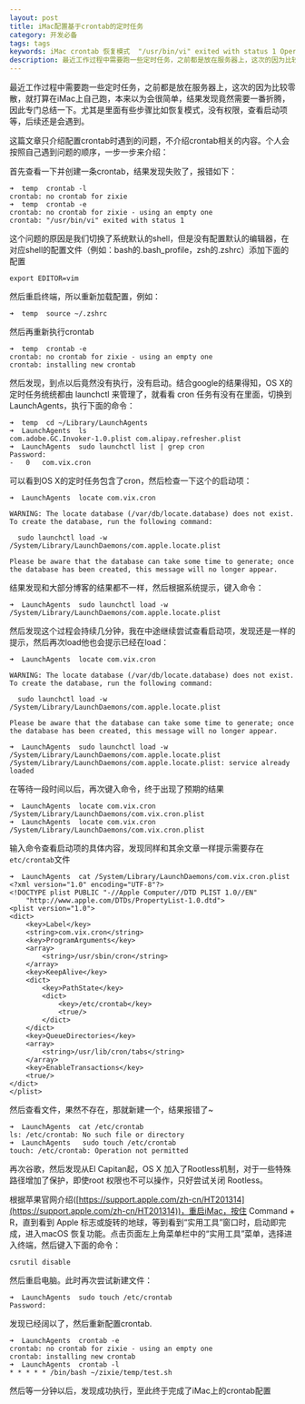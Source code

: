 ```yaml
---
layout: post
title: iMac配置基于crontab的定时任务
category: 开发必备
tags: tags
keywords: iMac crontab 恢复模式  "/usr/bin/vi" exited with status 1 Operation not permitted Rootless
description: 最近工作过程中需要跑一些定时任务，之前都是放在服务器上，这次的因为比较零散，就打算在iMac上自己跑，本来以为会很简单，结果发现竟然需要一番折腾，因此专门总结一下。尤其是里面有些步骤比如恢复模式，没有权限，查看启动项等，后续还是会遇到。
---
```


最近工作过程中需要跑一些定时任务，之前都是放在服务器上，这次的因为比较零散，就打算在iMac上自己跑，本来以为会很简单，结果发现竟然需要一番折腾，因此专门总结一下。尤其是里面有些步骤比如恢复模式，没有权限，查看启动项等，后续还是会遇到。

这篇文章只介绍配置crontab时遇到的问题，不介绍crontab相关的内容。个人会按照自己遇到问题的顺序，一步一步来介绍：

首先查看一下并创建一条crontab，结果发现失败了，报错如下：


	➜  temp  crontab -l
	crontab: no crontab for zixie
	➜  temp  crontab -e
	crontab: no crontab for zixie - using an empty one
	crontab: "/usr/bin/vi" exited with status 1
	
这个问题的原因是我们切换了系统默认的shell，但是没有配置默认的编辑器，在对应shell的配置文件（例如：bash的.bash_profile，zsh的.zshrc）添加下面的配置

	export EDITOR=vim

然后重启终端，所以重新加载配置，例如：

	➜  temp  source ~/.zshrc
		
然后再重新执行crontab

	➜  temp  crontab -e
	crontab: no crontab for zixie - using an empty one
	crontab: installing new crontab	

然后发现，到点以后竟然没有执行，没有启动。结合google的结果得知，OS X的定时任务统统都由 launchctl 来管理了，就看看 cron 任务有没有在里面，切换到LaunchAgents，执行下面的命令：

	➜  temp  cd ~/Library/LaunchAgents
	➜  LaunchAgents  ls
	com.adobe.GC.Invoker-1.0.plist com.alipay.refresher.plist
	➜  LaunchAgents  sudo launchctl list | grep cron
	Password:
	-	0	com.vix.cron

可以看到OS X的定时任务包含了cron，然后检查一下这个的启动项：
	
	➜  LaunchAgents  locate com.vix.cron
	
	WARNING: The locate database (/var/db/locate.database) does not exist.
	To create the database, run the following command:
	
	  sudo launchctl load -w /System/Library/LaunchDaemons/com.apple.locate.plist
	
	Please be aware that the database can take some time to generate; once
	the database has been created, this message will no longer appear.
	
结果发现和大部分博客的结果都不一样，然后根据系统提示，键入命令：

	➜  LaunchAgents  sudo launchctl load -w /System/Library/LaunchDaemons/com.apple.locate.plist
	
然后发现这个过程会持续几分钟，我在中途继续尝试查看启动项，发现还是一样的提示，然后再次load他也会提示已经在load：
	
	➜  LaunchAgents  locate com.vix.cron
	
	WARNING: The locate database (/var/db/locate.database) does not exist.
	To create the database, run the following command:
	
	  sudo launchctl load -w /System/Library/LaunchDaemons/com.apple.locate.plist
	
	Please be aware that the database can take some time to generate; once
	the database has been created, this message will no longer appear.
	
	➜  LaunchAgents  sudo launchctl load -w /System/Library/LaunchDaemons/com.apple.locate.plist
	/System/Library/LaunchDaemons/com.apple.locate.plist: service already loaded

在等待一段时间以后，再次键入命令，终于出现了预期的结果

	➜  LaunchAgents  locate com.vix.cron
	/System/Library/LaunchDaemons/com.vix.cron.plist
	➜  LaunchAgents  locate com.vix.cron
	/System/Library/LaunchDaemons/com.vix.cron.plist
	
输入命令查看启动项的具体内容，发现同样和其余文章一样提示需要存在`etc/crontab`文件
	
	➜  LaunchAgents  cat /System/Library/LaunchDaemons/com.vix.cron.plist
	<?xml version="1.0" encoding="UTF-8"?>
	<!DOCTYPE plist PUBLIC "-//Apple Computer//DTD PLIST 1.0//EN"
		"http://www.apple.com/DTDs/PropertyList-1.0.dtd">
	<plist version="1.0">
	<dict>
		<key>Label</key>
		<string>com.vix.cron</string>
		<key>ProgramArguments</key>
		<array>
			<string>/usr/sbin/cron</string>
		</array>
		<key>KeepAlive</key>
		<dict>
			<key>PathState</key>
			<dict>
				<key>/etc/crontab</key>
				<true/>
			</dict>
		</dict>
		<key>QueueDirectories</key>
		<array>
			<string>/usr/lib/cron/tabs</string>
		</array>
		<key>EnableTransactions</key>
		<true/>
	</dict>
	</plist>
	
然后查看文件，果然不存在，那就新建一个，结果报错了~

	➜  LaunchAgents  cat /etc/crontab
	ls: /etc/crontab: No such file or directory
	➜  LaunchAgents   sudo touch /etc/crontab
	touch: /etc/crontab: Operation not permitted
	
再次谷歌，然后发现从El Capitan起，OS X 加入了Rootless机制，对于一些特殊路径增加了保护，即使root 权限也不可以操作，只好尝试关闭 Rootless。

根据苹果官网介绍([https://support.apple.com/zh-cn/HT201314](https://support.apple.com/zh-cn/HT201314))，重启iMac，按住 Command + R，直到看到 Apple 标志或旋转的地球，等到看到“实用工具”窗口时，启动即完成，进入macOS 恢复功能。点击页面左上角菜单栏中的“实用工具”菜单，选择进入终端，然后键入下面的命令：

	csrutil disable
	
然后重启电脑。此时再次尝试新建文件：

	➜  LaunchAgents  sudo touch /etc/crontab
	Password:
	
发现已经阔以了，然后重新配置crontab.
	
	➜  LaunchAgents  crontab -e
	crontab: no crontab for zixie - using an empty one
	crontab: installing new crontab
	➜  LaunchAgents  crontab -l
	* * * * * /bin/bash ~/zixie/temp/test.sh
	
然后等一分钟以后，发现成功执行，至此终于完成了iMac上的crontab配置
